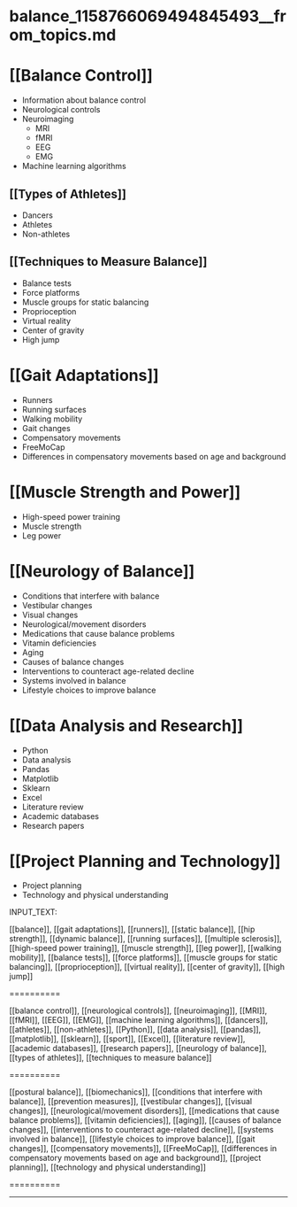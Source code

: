 # balance_1158766069494845493__from_topics.md

# [[Balance Control]]
- Information about balance control
- Neurological controls
- Neuroimaging
  - MRI
  - fMRI
  - EEG
  - EMG
- Machine learning algorithms

## [[Types of Athletes]]
- Dancers
- Athletes
- Non-athletes

## [[Techniques to Measure Balance]]
- Balance tests
- Force platforms
- Muscle groups for static balancing
- Proprioception
- Virtual reality
- Center of gravity
- High jump

# [[Gait Adaptations]]
- Runners
- Running surfaces
- Walking mobility
- Gait changes
- Compensatory movements
- FreeMoCap
- Differences in compensatory movements based on age and background

# [[Muscle Strength and Power]]
- High-speed power training
- Muscle strength
- Leg power

# [[Neurology of Balance]]
- Conditions that interfere with balance
- Vestibular changes
- Visual changes
- Neurological/movement disorders
- Medications that cause balance problems
- Vitamin deficiencies
- Aging
- Causes of balance changes
- Interventions to counteract age-related decline
- Systems involved in balance
- Lifestyle choices to improve balance

# [[Data Analysis and Research]]
- Python
- Data analysis
- Pandas
- Matplotlib
- Sklearn
- Excel
- Literature review
- Academic databases
- Research papers

# [[Project Planning and Technology]]
- Project planning
- Technology and physical understanding

INPUT_TEXT:



[[balance]], [[gait adaptations]], [[runners]], [[static balance]], [[hip strength]], [[dynamic balance]], [[running surfaces]], [[multiple sclerosis]], [[high-speed power training]], [[muscle strength]], [[leg power]], [[walking mobility]], [[balance tests]], [[force platforms]], [[muscle groups for static balancing]], [[proprioception]], [[virtual reality]], [[center of gravity]], [[high jump]]

==========


[[balance control]], [[neurological controls]], [[neuroimaging]], [[MRI]], [[fMRI]], [[EEG]], [[EMG]], [[machine learning algorithms]], [[dancers]], [[athletes]], [[non-athletes]], [[Python]], [[data analysis]], [[pandas]], [[matplotlib]], [[sklearn]], [[sport]], [[Excel]], [[literature review]], [[academic databases]], [[research papers]], [[neurology of balance]], [[types of athletes]], [[techniques to measure balance]]

==========


[[postural balance]], [[biomechanics]], [[conditions that interfere with balance]], [[prevention measures]], [[vestibular changes]], [[visual changes]], [[neurological/movement disorders]], [[medications that cause balance problems]], [[vitamin deficiencies]], [[aging]], [[causes of balance changes]], [[interventions to counteract age-related decline]], [[systems involved in balance]], [[lifestyle choices to improve balance]], [[gait changes]], [[compensatory movements]], [[FreeMoCap]], [[differences in compensatory movements based on age and background]], [[project planning]], [[technology and physical understanding]]

==========





___

